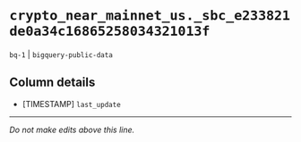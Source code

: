 # `crypto_near_mainnet_us._sbc_e233821de0a34c16865258034321013f`
`bq-1` | `bigquery-public-data`

## Column details
* [TIMESTAMP] `last_update`

-------------------------------------------------------------------------------
*Do not make edits above this line.*
